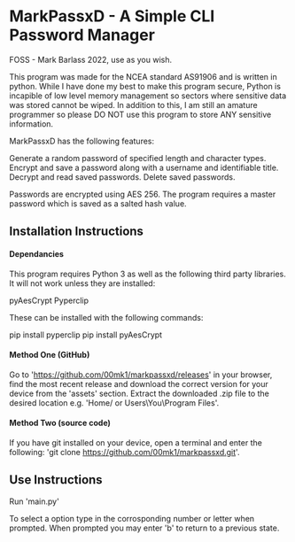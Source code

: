 # MarkPassxD - A Simple CLI Password Manager
FOSS - Mark Barlass 2022, use as you wish.

This program was made for the NCEA standard AS91906 and is written in python.
While I have done my best to make this program secure, Python is incapible of low level memory management so sectors where sensitive data was stored cannot be wiped. In addition to this, I am still an amature programmer so please DO NOT use this program to store ANY sensitive information.


MarkPassxD has the following features:

Generate a random password of specified length and character types.
Encrypt and save a password along with a username and identifiable title.
Decrypt and read saved passwords.
Delete saved passwords.

Passwords are encrypted using AES 256. The program requires a master password which is saved as a salted hash value. 


## Installation Instructions

#### Dependancies 
This program requires Python 3 as well as the following third party libraries. It will not work unless they are installed:

pyAesCrypt
Pyperclip

These can be installed with the following commands:

pip install pyperclip
pip install pyAesCrypt


#### Method One (GitHub)
Go to 'https://github.com/00mk1/markpassxd/releases' in your browser, find the most recent release and download the correct version for your device from the 'assets' section. Extract the downloaded .zip file to the desired location e.g. 'Home/ or Users\You\Program Files\'.

#### Method Two (source code)
If you have git installed on your device, open a terminal and enter the following:
'git clone https://github.com/00mk1/markpassxd.git'.


## Use Instructions
Run 'main.py'

To select a option type in the corrosponding number or letter when prompted.
When prompted you may enter 'b' to return to a previous state.


